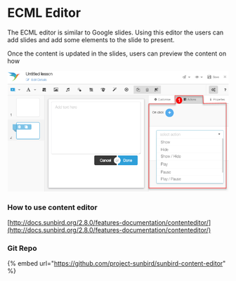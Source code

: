 # ECML Editor

The ECML editor is similar to Google slides. Using this editor the users can add slides and add some elements to the slide to present.

Once the content is updated in the slides, users can preview the content on how

![](<../../../../.gitbook/assets/image (1).png>)



### How to use content editor

[http://docs.sunbird.org/2.8.0/features-documentation/contenteditor/](http://docs.sunbird.org/2.8.0/features-documentation/contenteditor/)

### Git Repo

{% embed url="https://github.com/project-sunbird/sunbird-content-editor" %}
